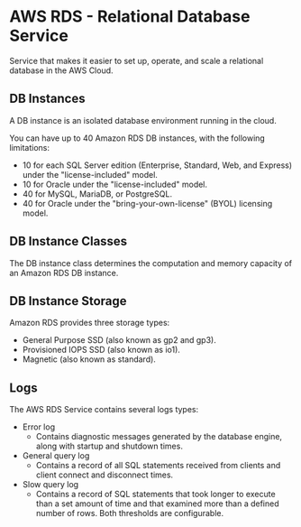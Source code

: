 # AWS RDS - Relational Database Service

Service that makes it easier to set up, operate, and scale a relational database in the AWS Cloud.

## DB Instances

A DB instance is an isolated database environment running in the cloud.

You can have up to 40 Amazon RDS DB instances, with the following limitations:
- 10 for each SQL Server edition (Enterprise, Standard, Web, and Express) under the "license-included" model.
- 10 for Oracle under the "license-included" model.
- 40 for MySQL, MariaDB, or PostgreSQL.
- 40 for Oracle under the "bring-your-own-license" (BYOL) licensing model.

## DB Instance Classes

The DB instance class determines the computation and memory capacity of an Amazon RDS DB instance.

## DB Instance Storage

Amazon RDS provides three storage types:
- General Purpose SSD (also known as gp2 and gp3).
- Provisioned IOPS SSD (also known as io1).
- Magnetic (also known as standard).

## Logs

The AWS RDS Service contains several logs types:

- Error log
    - Contains diagnostic messages generated by the database engine, along with startup and shutdown times.
- General query log
    - Contains a record of all SQL statements received from clients and client connect and disconnect times.
- Slow query log
    - Contains a record of SQL statements that took longer to execute than a set amount of time and that examined more than a defined number of rows. Both thresholds are configurable.